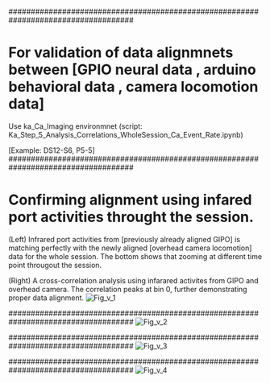 ####################################################################################
# For validation of data alignmnets between [GPIO neural data , arduino behavioral data , camera locomotion data]

Use ka_Ca_Imaging environmnet (script: Ka_Step_5_Analysis_Correlations_WholeSession_Ca_Event_Rate.ipynb)

[Example: DS12-S6, P5-5]
####################################################################################

# Confirming alignment using infared port activities throught the session.  

(Left)
Infrared port activities from [previously already aligned GIPO] is matching perfectly with the newly aligned [overhead camera locomotion] data for the whole session.
The bottom shows that zooming at different time point througout the session.  

(Right)
A cross-correlation analysis using infarared activites from GIPO and overhead camera.  The correlation peaks at bin 0, further demonstrating proper data alignment. 
![Fig_v_1](https://github.com/user-attachments/assets/e33eb103-55fc-4425-bce1-7b9f696a422c)

####################################################################################
![Fig_v_2](https://github.com/user-attachments/assets/88c53ca5-0bce-41bc-89be-0af6975f1045)

####################################################################################
![Fig_v_3](https://github.com/user-attachments/assets/993900b3-8024-4fee-8849-c8c349932d06)

####################################################################################
![Fig_v_4](https://github.com/user-attachments/assets/d8520a1f-a80e-4924-9d14-37ccaec86b40)
